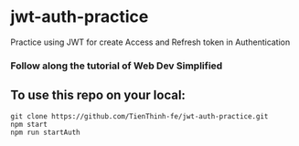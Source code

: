 # jwt-auth-practice
Practice using JWT for create Access and Refresh token in Authentication

### Follow along the tutorial of Web Dev Simplified

## To use this repo on your local:
```
git clone https://github.com/TienThinh-fe/jwt-auth-practice.git
npm start
npm run startAuth
```
